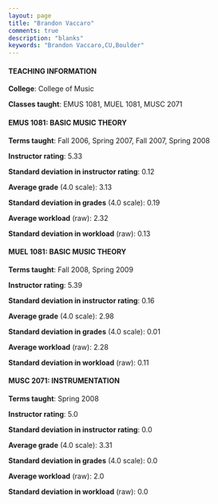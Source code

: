 ```yaml
---
layout: page
title: "Brandon Vaccaro" 
comments: true
description: "blanks"
keywords: "Brandon Vaccaro,CU,Boulder"
---
```

<head>
<script src="https://ajax.googleapis.com/ajax/libs/jquery/2.1.3/jquery.min.js"></script>
<script src="https://dl.dropboxusercontent.com/s/pc42nxpaw1ea4o9/highcharts.js?dl=0"></script>
<!-- <script src="../assets/js/highcharts.js"></script> -->
<style type="text/css">@font-face {
	font-family: "Bebas Neue";
	src: url(https://www.filehosting.org/file/details/544349/BebasNeue Regular.otf) format("opentype");
	}
	h1.Bebas { 
		font-family: "Bebas Neue", Verdana, Tahoma;
	}
</style>
</head>
	   
#### TEACHING INFORMATION

**College**: College of Music

**Classes taught**: EMUS 1081, MUEL 1081, MUSC 2071

#### EMUS 1081: BASIC MUSIC THEORY

**Terms taught**: Fall 2006, Spring 2007, Fall 2007, Spring 2008

**Instructor rating**: 5.33

**Standard deviation in instructor rating**: 0.12

**Average grade** (4.0 scale): 3.13

**Standard deviation in grades** (4.0 scale): 0.19

**Average workload** (raw): 2.32

**Standard deviation in workload** (raw): 0.13

#### MUEL 1081: BASIC MUSIC THEORY

**Terms taught**: Fall 2008, Spring 2009

**Instructor rating**: 5.39

**Standard deviation in instructor rating**: 0.16

**Average grade** (4.0 scale): 2.98

**Standard deviation in grades** (4.0 scale): 0.01

**Average workload** (raw): 2.28

**Standard deviation in workload** (raw): 0.11

#### MUSC 2071: INSTRUMENTATION

**Terms taught**: Spring 2008

**Instructor rating**: 5.0

**Standard deviation in instructor rating**: 0.0

**Average grade** (4.0 scale): 3.31

**Standard deviation in grades** (4.0 scale): 0.0

**Average workload** (raw): 2.0

**Standard deviation in workload** (raw): 0.0

